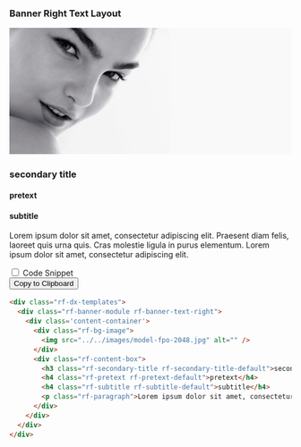 <section>
<!-- Component: Banner Right Text Layout -->
<article>
  <h3>Banner Right Text Layout</h3>
  <div class="showcase">
    <div class="showcase-item">
      <div class="rf-dx-templates">
        <div class="rf-banner-module rf-banner-text-right">
          <div class='content-container'>
            <div class="rf-bg-image">
              <img src="../../images/model-fpo-2048.jpg" alt="" />
            </div>
            <div class="rf-content-box">
              <h3 class="rf-secondary-title rf-secondary-title-default">secondary title</h3>
              <h4 class="rf-pretext rf-pretext-default">pretext</h4>
              <h4 class="rf-subtitle rf-subtitle-default">subtitle</h4>
              <p class="rf-paragraph">Lorem ipsum dolor sit amet, consectetur adipiscing elit. Praesent diam felis, laoreet quis urna quis. Cras molestie ligula in purus elementum. Lorem ipsum dolor sit amet, consectetur adipiscing elit.</p>
            </div>
          </div>
        </div>
      </div>
    </div>
    <div class="code-snippet">
      <input type="checkbox" id="bannerText2" name="field" value="option">
      <label for="bannerText2">Code Snippet</label>
<aside>
<button class="clipboardBtn">Copy to Clipboard</button>

```html
<div class="rf-dx-templates">
  <div class="rf-banner-module rf-banner-text-right">
    <div class='content-container'>
      <div class="rf-bg-image">
        <img src="../../images/model-fpo-2048.jpg" alt="" />
      </div>
      <div class="rf-content-box">
        <h3 class="rf-secondary-title rf-secondary-title-default">secondary title</h3>
        <h4 class="rf-pretext rf-pretext-default">pretext</h4>
        <h4 class="rf-subtitle rf-subtitle-default">subtitle</h4>
        <p class="rf-paragraph">Lorem ipsum dolor sit amet, consectetur adipiscing elit. Praesent diam felis, laoreet quis urna quis. Cras molestie ligula in purus elementum. Lorem ipsum dolor sit amet, consectetur adipiscing elit.</p>
      </div>
    </div>
  </div>
</div>
```
</aside>
    </div>
  </div>
</article>
<!-- End component -->
</section>